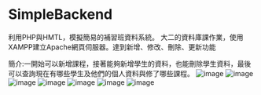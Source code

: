 # SimpleBackend
利用PHP與HMTL，模擬簡易的補習班資料系統。
大二的資料庫課作業，使用XAMPP建立Apache網頁伺服器。達到新增、修改、刪除、更新功能

簡介:一開始可以新增課程，接著能夠新增學生的資料，也能刪除學生資料，最後可以查詢現在有哪些學生及他們的個人資料與修了哪些課程。
![image](https://user-images.githubusercontent.com/67775745/115105019-dbfe9880-9f8e-11eb-808e-004d55c38ad2.png)
![image](https://user-images.githubusercontent.com/67775745/115105070-2253f780-9f8f-11eb-9ad1-9aad4e55da69.png)
![image](https://user-images.githubusercontent.com/67775745/115105134-81197100-9f8f-11eb-916f-533ded9ee8c0.png)
![image](https://user-images.githubusercontent.com/67775745/115105148-97273180-9f8f-11eb-9067-e5d5ff8a4729.png)
![image](https://user-images.githubusercontent.com/67775745/115105087-3ef02f80-9f8f-11eb-9ad6-4aec2cae77a3.png)
![image](https://user-images.githubusercontent.com/67775745/115105187-d0f83800-9f8f-11eb-823c-46b2af74980b.png)
![image](https://user-images.githubusercontent.com/67775745/115105205-ec634300-9f8f-11eb-877c-317491be0b20.png)


